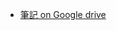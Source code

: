 * [筆記 on Google drive](https://drive.google.com/drive/folders/0BzUPI2q-erA_bG5CMENIUUxWRlk?usp=sharing)
